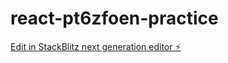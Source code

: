# react-pt6zfoen-practice

[Edit in StackBlitz next generation editor ⚡️](https://stackblitz.com/~/github.com/PriyabrataDash-2698/react-pt6zfoen-practice)